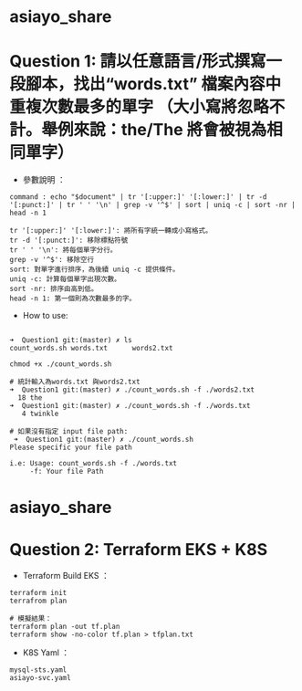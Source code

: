 # asiayo_share
# Question 1:  請以任意語言/形式撰寫一段腳本，找出“words.txt” 檔案內容中重複次數最多的單字 （大小寫將忽略不計。舉例來說：the/The 將會被視為相同單字）
- 參數說明 ：
```
command : echo "$document" | tr '[:upper:]' '[:lower:]' | tr -d '[:punct:]' | tr ' ' '\n' | grep -v '^$' | sort | uniq -c | sort -nr | head -n 1

tr '[:upper:]' '[:lower:]': 將所有字統一轉成小寫格式。
tr -d '[:punct:]': 移除標點符號
tr ' ' '\n': 將每個單字分行。
grep -v '^$': 移除空行
sort: 對單字進行排序，為後續 uniq -c 提供條件。
uniq -c: 計算每個單字出現次數。
sort -nr: 排序由高到低。
head -n 1: 第一個則為次數最多的字。
```

- How to use:
```

➜  Question1 git:(master) ✗ ls
count_words.sh words.txt      words2.txt

chmod +x ./count_words.sh

# 統計輸入為words.txt 與words2.txt
➜  Question1 git:(master) ✗ ./count_words.sh -f ./words2.txt
  18 the
➜  Question1 git:(master) ✗ ./count_words.sh -f ./words.txt
   4 twinkle

# 如果沒有指定 input file path:
 ➜  Question1 git:(master) ✗ ./count_words.sh
Please specific your file path

i.e: Usage: count_words.sh -f ./words.txt
	 -f: Your file Path

```

# asiayo_share
# Question 2:  Terraform EKS + K8S
- Terraform Build EKS ：
```
terraform init
terrafrom plan

# 模擬結果：
terraform plan -out tf.plan
terraform show -no-color tf.plan > tfplan.txt

```

- K8S Yaml ：
```
mysql-sts.yaml
asiayo-svc.yaml

```